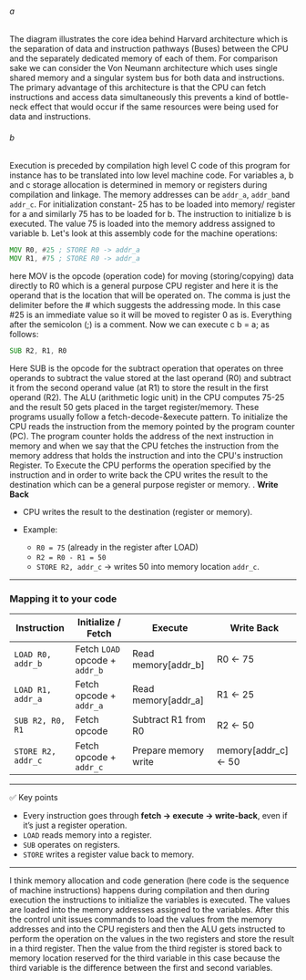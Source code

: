 ###### a
The diagram illustrates the core idea behind Harvard architecture which is 
the separation of data and instruction pathways (Buses) between the CPU and 
the separately dedicated memory of each of them. For comparison sake we can 
consider the Von Neumann architecture which uses single shared memory and a 
singular system bus for both data and instructions. The primary advantage of 
this architecture is that the CPU can fetch instructions and access data 
simultaneously this prevents a kind of bottle-neck effect that would occur if 
the same resources were being used for data and instructions.
###### b
Execution is preceded by compilation high level C code of this program for 
instance has to be translated into low level machine code. For variables 
a, b and c storage allocation is determined in memory or registers during 
compilation and linkage. The memory addresses can be `addr_a`, `addr_b`and 
`addr_c`. For initialization constant- 25 has to be loaded into memory/
register for a and similarly 75 has to be loaded for b. The instruction to 
initialize b is executed. The value 75 is loaded into the memory address 
assigned to variable b. Let's look at this assembly code for the machine 
operations:
```asm
MOV R0, #25 ; STORE R0 -> addr_a 
MOV R1, #75 ; STORE R0 -> addr_a
```
here MOV is the opcode (operation code) for moving (storing/copying) data 
directly to R0 which is a general purpose CPU register and here it is the 
operand that is the location that will be operated on. The comma is just 
the delimiter before the # which suggests the addressing mode. In this 
case #25 is an immediate value so it will be moved to register 0 as is. 
Everything after the semicolon (;) is a comment.
Now we can execute c b = a; as follows:
```asm
SUB R2, R1, R0
```
Here SUB is the opcode for the subtract operation that operates on three 
operands to subtract the value stored at the last operand (R0) and 
subtract it from the second operand value (at R1) to store the result in
the first operand (R2).
The ALU (arithmetic logic unit) in the CPU computes 75-25 and the result 
50 gets placed in the target register/memory.
These programs usually follow a fetch-decode-&execute pattern.
To initialize the CPU reads the instruction from the memory pointed by 
the program counter (PC). The program counter holds the address of the 
next instruction in memory and when we say that the CPU fetches the 
instruction from the memory address that holds the instruction and into 
the CPU's instruction Register.
To Execute the CPU performs the operation specified by the instruction 
and in order to write back the CPU writes the result to the destination 
which can be a general purpose register or memory.
. **Write Back**

   * CPU writes the result to the destination (register or memory).
   * Example:

     * `R0 = 75` (already in the register after LOAD)
     * `R2 = R0 - R1 = 50`
     * `STORE R2, addr_c` → writes 50 into memory location `addr_c`.

---

### Mapping it to your code

| Instruction        | Initialize / Fetch             | Execute              | Write Back          |
| ------------------ | ------------------------------ | -------------------- | ------------------- |
| `LOAD R0, addr_b`  | Fetch `LOAD` opcode + `addr_b` | Read memory[addr_b]  | R0 ← 75             |
| `LOAD R1, addr_a`  | Fetch opcode + `addr_a`        | Read memory[addr_a]  | R1 ← 25             |
| `SUB R2, R0, R1`   | Fetch opcode                   | Subtract R1 from R0  | R2 ← 50             |
| `STORE R2, addr_c` | Fetch opcode + `addr_c`        | Prepare memory write | memory[addr_c] ← 50 |

---

✅ Key points

* Every instruction goes through **fetch → execute → write-back**, even if it’s just a register operation.
* `LOAD` reads memory into a register.
* `SUB` operates on registers.
* `STORE` writes a register value back to memory.

---

I think memory allocation and code generation (here code is the sequence 
of machine instructions) happens during compilation and then during 
execution the instructions to initialize the variables is executed. The 
values are loaded into the memory addresses assigned to the variables. After 
this the control unit issues commands to load the values from the memory 
addresses and into the CPU registers and then the ALU gets instructed to 
perform the operation on the values in the two registers and store the result 
in a third register. Then the value from the third register is stored back to 
memory location reserved for the third variable in this case because the third 
variable is the difference between the first and second variables.
